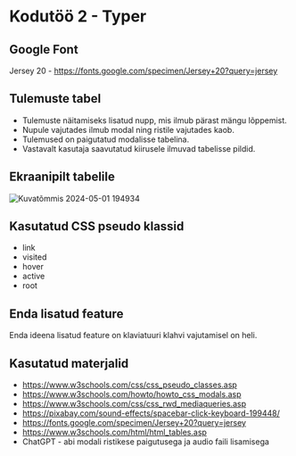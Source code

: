 # Kodutöö 2 - Typer

## Google Font
Jersey 20 - https://fonts.google.com/specimen/Jersey+20?query=jersey

## Tulemuste tabel
- Tulemuste näitamiseks lisatud nupp, mis ilmub pärast mängu lõppemist.
- Nupule vajutades ilmub modal ning ristile vajutades kaob.
- Tulemused on paigutatud modalisse tabelina.
- Vastavalt kasutaja saavutatud kiirusele ilmuvad tabelisse pildid.

## Ekraanipilt tabelile
![Kuvatõmmis 2024-05-01 194934](https://github.com/LLoomets/Eesrakendused-Typer/assets/146342702/010bc24e-9bbb-42c4-8039-95e50d2c8aed)

## Kasutatud CSS pseudo klassid
- link
- visited
- hover
- active
- root

## Enda lisatud feature
Enda ideena lisatud feature on klaviatuuri klahvi vajutamisel on heli.

## Kasutatud materjalid
- https://www.w3schools.com/css/css_pseudo_classes.asp
- https://www.w3schools.com/howto/howto_css_modals.asp
- https://www.w3schools.com/css/css_rwd_mediaqueries.asp
- https://pixabay.com/sound-effects/spacebar-click-keyboard-199448/
- https://fonts.google.com/specimen/Jersey+20?query=jersey
- https://www.w3schools.com/html/html_tables.asp
- ChatGPT - abi modali ristikese paigutusega ja audio faili lisamisega
